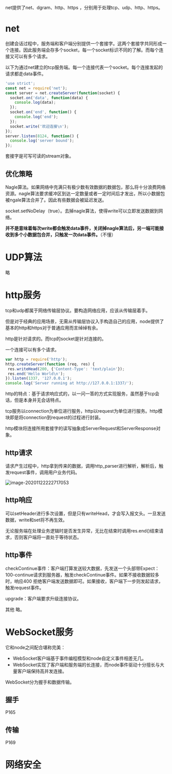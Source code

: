 net提供了net、dgram、http、https ，分别用于处理tcp、udp、http、https。

# net 

创建会话过程中，服务端和客户端分别提供一个套接字。这两个套接字共同形成一个连接。因此服务端会存多个socket，每一个socket标识不同的了解。而每个连接又可以有多个请求。

以下为通过net建立的tcp服务端。每一个连接代表一个socket。每个连接发起的请求都走data事件。

```js
'use strict';
const net = require('net');
const server = net.createServer(function(socket) {
  socket.on('data', function(data) {
    console.log(data);
  });
  socket.on('end', function() {
    console.log('end');
  });
  socket.write('欢迎连接\n');
});
server.listen(8124, function() {
  console.log('server bound');
});

```

套接字是可写可读的stream对象。

## 优化策略

Nagle算法。如果网络中充满只有极少数有效数据的数据包，那么将十分浪费网络资源。nagle算法要求缓冲区到达一定数量或者一定时间后才发出，所以小数据包被ngale算法合并了。因此有些数据会被延迟发送。

socket.setNoDelay（true）。去掉nagle算法，使得write可以立即发送数据到网络。

**并不是意味着每次write都会触发data事件，关闭掉nagle算法后，另一端可能接收到多个小数据包合并，只触发一次data事件。**（不懂）

# UDP算法

略

# http服务

tcp和udp都属于网络传输层协议。要构造网络应用，应该从传输层着手。

但是对于经典的应用场景，无需从传输层协议入手构造自己的应用，node提供了基本的http和https对于普通应用而言绰绰有余。

http是针对请求的。而tcp的socket是针对连接的。

一个连接可以有多个请求。

```js
var http = require('http'); 
http.createServer(function (req, res) { 
 res.writeHead(200, {'Content-Type': 'text/plain'}); 
 res.end('Hello World\n'); 
}).listen(1337, '127.0.0.1'); 
console.log('Server running at http://127.0.0.1:1337/');
```

http的特点：基于请求响应式的，以一问一答的方式实现服务，虽然基于tcp会话，但是本身并无会话特点。

tcp服务以connection为单位进行服务，http以request为单位进行服务。http模块即是将connection到request的过程进行封装。

http模块将连接所用套接字的读写抽象成ServerRequest和ServerResponse对象。

## http请求

请求产生过程中，http拿到传来的数据，调用http_parser进行解析，解析后，触发request事件，调用用户业务代码。

![image-20201122222717053](E:\0git_note\node和js\深入浅出nodejs\image\image-20201122222717053.png)

## http响应

可以setHeader进行多次设置，但是只有writeHead，才会写入报文头。一旦发送数据，write和set将不再生效。

无论服务端在处理业务逻辑时是否发生异常，无比在结束时调用res.end()结束请求，否则客户端将一直处于等待状态。

## http事件

checkContinue事件：客户端打算发送较大数据，先发送一个头部带Expect：100-continue请求到服务器，触发checkContinue事件。如果不接收数据较多时，响应400 拒绝客户端发送数据即可。如果接收，客户端下一步则发起请求，触发request事件。

upgrade：客户端要求升级连接协议。

其他 略。

# WebSocket服务

它和node之间配合堪称完美：

- WebSocket客户端基于事件编程模型和node自定义事件相差无几。
- WebSocket实现了客户端和服务端的长连接，而node事件驱动十分擅长与大量客户端保持高并发连接。

WebSocket分为握手和数据传输。

## 握手

P165

## 传输

P169

# 网络安全

